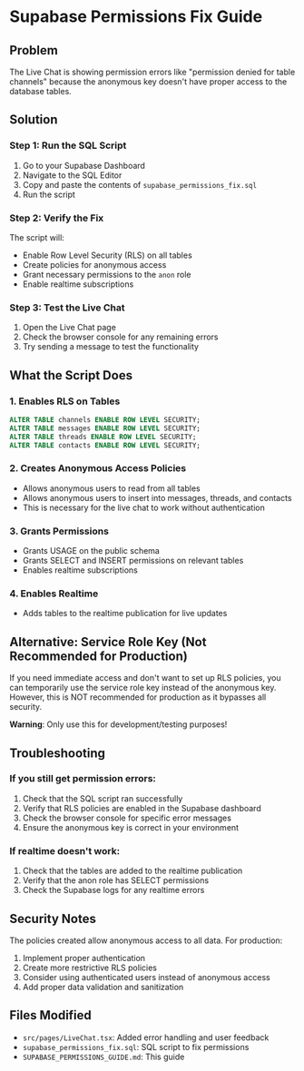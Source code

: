 # Supabase Permissions Fix Guide

## Problem
The Live Chat is showing permission errors like "permission denied for table channels" because the anonymous key doesn't have proper access to the database tables.

## Solution

### Step 1: Run the SQL Script
1. Go to your Supabase Dashboard
2. Navigate to the SQL Editor
3. Copy and paste the contents of `supabase_permissions_fix.sql`
4. Run the script

### Step 2: Verify the Fix
The script will:
- Enable Row Level Security (RLS) on all tables
- Create policies for anonymous access
- Grant necessary permissions to the `anon` role
- Enable realtime subscriptions

### Step 3: Test the Live Chat
1. Open the Live Chat page
2. Check the browser console for any remaining errors
3. Try sending a message to test the functionality

## What the Script Does

### 1. Enables RLS on Tables
```sql
ALTER TABLE channels ENABLE ROW LEVEL SECURITY;
ALTER TABLE messages ENABLE ROW LEVEL SECURITY;
ALTER TABLE threads ENABLE ROW LEVEL SECURITY;
ALTER TABLE contacts ENABLE ROW LEVEL SECURITY;
```

### 2. Creates Anonymous Access Policies
- Allows anonymous users to read from all tables
- Allows anonymous users to insert into messages, threads, and contacts
- This is necessary for the live chat to work without authentication

### 3. Grants Permissions
- Grants USAGE on the public schema
- Grants SELECT and INSERT permissions on relevant tables
- Enables realtime subscriptions

### 4. Enables Realtime
- Adds tables to the realtime publication for live updates

## Alternative: Service Role Key (Not Recommended for Production)

If you need immediate access and don't want to set up RLS policies, you can temporarily use the service role key instead of the anonymous key. However, this is NOT recommended for production as it bypasses all security.

**Warning**: Only use this for development/testing purposes!

## Troubleshooting

### If you still get permission errors:
1. Check that the SQL script ran successfully
2. Verify that RLS policies are enabled in the Supabase dashboard
3. Check the browser console for specific error messages
4. Ensure the anonymous key is correct in your environment

### If realtime doesn't work:
1. Check that the tables are added to the realtime publication
2. Verify that the anon role has SELECT permissions
3. Check the Supabase logs for any realtime errors

## Security Notes

The policies created allow anonymous access to all data. For production:
1. Implement proper authentication
2. Create more restrictive RLS policies
3. Consider using authenticated users instead of anonymous access
4. Add proper data validation and sanitization

## Files Modified

- `src/pages/LiveChat.tsx`: Added error handling and user feedback
- `supabase_permissions_fix.sql`: SQL script to fix permissions
- `SUPABASE_PERMISSIONS_GUIDE.md`: This guide
